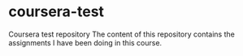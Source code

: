 # coursera-test
Coursera test repository
The content of this repository contains the assignments I have been doing in this course.
